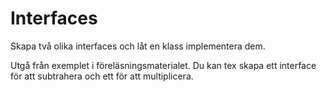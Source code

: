 # Interfaces

Skapa två olika interfaces och låt en klass implementera dem.

Utgå från exemplet i föreläsningsmaterialet. Du kan tex skapa ett interface för att subtrahera och ett för att multiplicera. 
